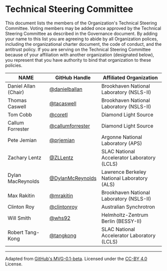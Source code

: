 # Technical Steering Committee

This document lists the members of the Organization's Technical Steering
Committee. Voting members may be added once approved by the Technical Steering
Committee as described in the Governance document. By adding your name to this
list you are agreeing to abide by all Organization polices, including the
organizational charter document, the code of conduct, and the antitrust policy.
If you are serving on the Technical Steering Committee because of your
affiliation with another organization (designated below), you represent that
you have authority to bind that organization to these policies.

| **NAME** | **GitHub Handle** | **Affiliated Organization** |
| --- | --- | --- |
| Daniel Allan (Chair) | [@danielballan](https://github.com/danielballan) | Brookhaven National Laboratory (NSLS-II)
| Thomas Caswell | [@tacaswell](https://github.com/tacaswell) | Brookhaven National Laboratory (NSLS-II)
| Tom Cobb | [@coretl](https://github.com/coretl) | Diamond Light Source
| Callum Forrester | [@callumforrester](https://github.com/callumforrester) | Diamond Light Source
| Pete Jemian | [@prjemian](https://github.com/prjemian) | Argonne National Laboratory (APS)
| Zachary Lentz | [@ZLLentz](https://github.com/ZLLentz) | SLAC National Accelerator Laboratory (LCLS)
| Dylan MacReynolds | [@DylanMcReynolds](https://github.com/DylanMcReynolds) | Lawrence Berkeley National Laboratory (ALS)
| Max Rakitin | [@mrakitin](https://github.com/mrakitin) | Brookhaven National Laboratory (NSLS-II)
| Clinton Roy | [@clintonroy](https://github.com/clintonroy) | Australian Synchrotron
| Will Smith | [@whs92](https://github.com/whs92) | Helmholtz-Zentrum Berlin (BESSY-II)
| Robert Tang-Kong| [@tangkong](https://github.com/tangkong) | SLAC National Accelerator Laboratory (LCLS)

---
Adapted from [GitHub's MVG-0.1-beta](https://github.com/github/MVG). Licensed
under the [CC-BY 4.0](https://creativecommons.org/licenses/by-sa/4.0/) License.
